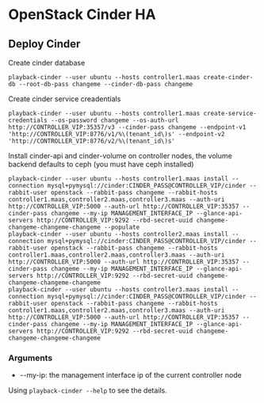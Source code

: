 # OpenStack Cinder HA

## Deploy Cinder

Create cinder database

    playback-cinder --user ubuntu --hosts controller1.maas create-cinder-db --root-db-pass changeme --cinder-db-pass changeme

Create cinder service creadentials

    playback-cinder --user ubuntu --hosts controller1.maas create-service-credentials --os-password changeme --os-auth-url http://CONTROLLER_VIP:35357/v3 --cinder-pass changeme --endpoint-v1 'http://CONTROLLER_VIP:8776/v1/%\(tenant_id\)s' --endpoint-v2 'http://CONTROLLER_VIP:8776/v2/%\(tenant_id\)s'

Install cinder-api and cinder-volume on controller nodes, the volume backend defaults to ceph (you must have ceph installed)

    playback-cinder --user ubuntu --hosts controller1.maas install --connection mysql+pymysql://cinder:CINDER_PASS@CONTROLLER_VIP/cinder --rabbit-user openstack --rabbit-pass changeme --rabbit-hosts controller1.maas,controller2.maas,controller3.maas --auth-uri http://CONTROLLER_VIP:5000 --auth-url http://CONTROLLER_VIP:35357 --cinder-pass changeme --my-ip MANAGEMENT_INTERFACE_IP --glance-api-servers http://CONTROLLER_VIP:9292 --rbd-secret-uuid changeme-changeme-changeme-changeme --populate
    playback-cinder --user ubuntu --hosts controller2.maas install --connection mysql+pymysql://cinder:CINDER_PASS@CONTROLLER_VIP/cinder --rabbit-user openstack --rabbit-pass changeme --rabbit-hosts controller1.maas,controller2.maas,controller3.maas --auth-uri http://CONTROLLER_VIP:5000 --auth-url http://CONTROLLER_VIP:35357 --cinder-pass changeme --my-ip MANAGEMENT_INTERFACE_IP --glance-api-servers http://CONTROLLER_VIP:9292 --rbd-secret-uuid changeme-changeme-changeme-changeme
    playback-cinder --user ubuntu --hosts controller3.maas install --connection mysql+pymysql://cinder:CINDER_PASS@CONTROLLER_VIP/cinder --rabbit-user openstack --rabbit-pass changeme --rabbit-hosts controller1.maas,controller2.maas,controller3.maas --auth-uri http://CONTROLLER_VIP:5000 --auth-url http://CONTROLLER_VIP:35357 --cinder-pass changeme --my-ip MANAGEMENT_INTERFACE_IP --glance-api-servers http://CONTROLLER_VIP:9292 --rbd-secret-uuid changeme-changeme-changeme-changeme

### Arguments

* --my-ip: the management interface ip of the current controller node

Using `playback-cinder --help` to see the details.